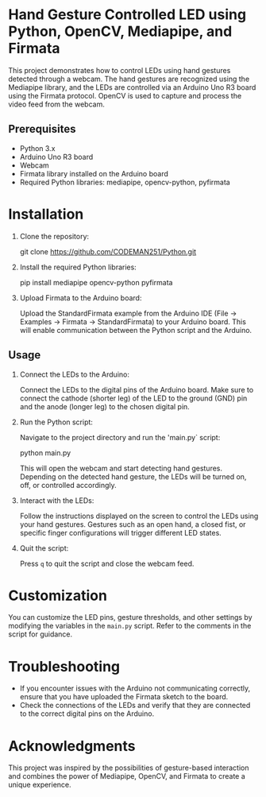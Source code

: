 
# Hand Gesture Controlled LED using Python, OpenCV, Mediapipe, and Firmata

This project demonstrates how to control LEDs using hand gestures detected through a webcam. The hand gestures are recognized using the Mediapipe library, and the LEDs are controlled via an Arduino Uno R3 board using the Firmata protocol. OpenCV is used to capture and process the video feed from the webcam.

## Prerequisites

- Python 3.x
- Arduino Uno R3 board
- Webcam
- Firmata library installed on the Arduino board
- Required Python libraries: mediapipe, opencv-python, pyfirmata

# Installation

1. Clone the repository:

   git clone https://github.com/CODEMAN251/Python.git


2. Install the required Python libraries:

   pip install mediapipe opencv-python pyfirmata

3. Upload Firmata to the Arduino board:

   Upload the StandardFirmata example from the Arduino IDE (File -> Examples -> Firmata -> StandardFirmata) to your Arduino board. This will enable communication between the Python script and the Arduino.

## Usage

1. Connect the LEDs to the Arduino:

   Connect the LEDs to the digital pins of the Arduino board. Make sure to connect the cathode (shorter leg) of the LED to the ground (GND) pin and the anode (longer leg) to the chosen digital pin.

2. Run the Python script:

   Navigate to the project directory and run the 'main.py` script:

   python main.py

   This will open the webcam and start detecting hand gestures. Depending on the detected hand gesture, the LEDs will be turned on, off, or controlled accordingly.

3. Interact with the LEDs:

   Follow the instructions displayed on the screen to control the LEDs using your hand gestures. Gestures such as an open hand, a closed fist, or specific finger configurations will trigger different LED states.

4. Quit the script:

   Press `q` to quit the script and close the webcam feed.

# Customization

You can customize the LED pins, gesture thresholds, and other settings by modifying the variables in the `main.py` script. Refer to the comments in the script for guidance.

#  Troubleshooting

- If you encounter issues with the Arduino not communicating correctly, ensure that you have uploaded the Firmata sketch to the board.
- Check the connections of the LEDs and verify that they are connected to the correct digital pins on the Arduino.

# Acknowledgments

This project was inspired by the possibilities of gesture-based interaction and combines the power of Mediapipe, OpenCV, and Firmata to create a unique experience.

